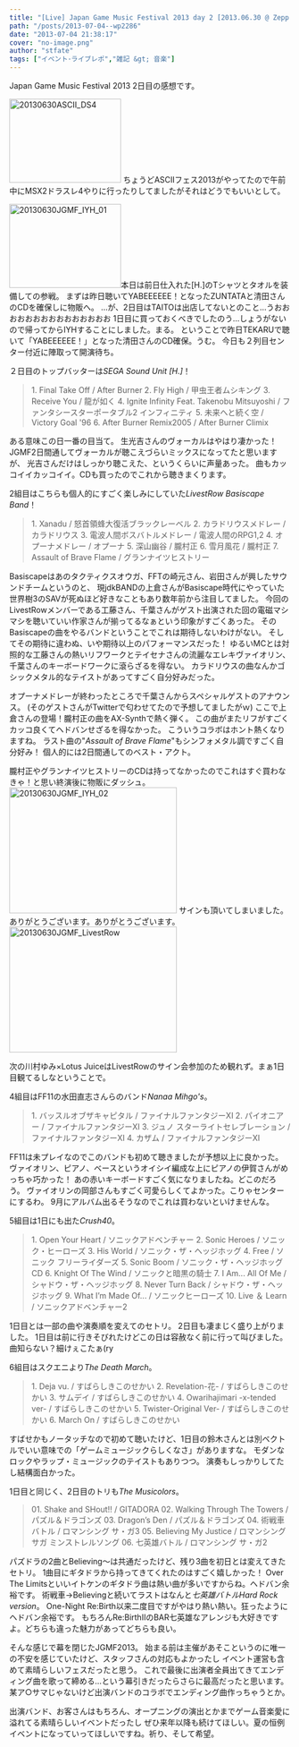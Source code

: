 ```yaml
---
title: "[Live] Japan Game Music Festival 2013 day 2 [2013.06.30 @ Zepp Tokyo]"
path: "/posts/2013-07-04--wp2286"
date: "2013-07-04 21:38:17"
cover: "no-image.png"
author: "stfate"
tags: ["イベント･ライブレポ","雑記 &gt; 音楽"]
---
```



Japan Game Music Festival 2013</a> 2日目の感想です。

<!--more-->
<a href="http://stfate.net/wp-content/uploads/2013/07/20130630ASCII_DS4.jpg"><img src="http://stfate.net/wp-content/uploads/2013/07/20130630ASCII_DS4-300x225.jpg" alt="20130630ASCII_DS4" width="200" height="150" /></a>
ちょうどASCIIフェス2013がやってたので午前中にMSX2ドラスレ4やりに行ったりしてましたがそれはどうでもいいとして。

<a href="http://stfate.net/wp-content/uploads/2013/07/20130630JGMF_IYH_01.jpg"><img src="http://stfate.net/wp-content/uploads/2013/07/20130630JGMF_IYH_01-300x225.jpg" alt="20130630JGMF_IYH_01" width="200" height="150" class="alignleft size-medium wp-image-2289" /></a>本日は前日仕入れた[H.]のTシャツとタオルを装備しての参戦。
まずは昨日聴いてYABEEEEEE！となったZUNTATAと清田さんのCDを確保しに物販へ。
…が、2日目はTAITOは出店してないとのこと…うおおおおおおおおおおおおおおお
1日目に買っておくべきでしたのう…しょうがないので帰ってからIYHすることにしました。まる。
ということで昨日TEKARUで聴いて「YABEEEEEE！」となった清田さんのCD確保。うむ。
今日も２列目センター付近に陣取って開演待ち。

２日目のトップバッターは<em>SEGA Sound Unit [H.]</em>！
<blockquote>1. Final Take Off / After Burner
2. Fly High / 甲虫王者ムシキング
3. Receive You / 龍が如く
4. Ignite Infinity Feat. Takenobu Mitsuyoshi / ファンタシースターポータブル2 インフィニティ
5. 未来へと続く空 / Victory Goal '96
6. After Burner Remix2005 / After Burner Climix</blockquote>
ある意味この日一番の目当て。
生光吉さんのヴォーカルはやはり凄かった！
JGMF2日間通してヴォーカルが聴こえづらいミックスになってたと思いますが、
光吉さんだけはしっかり聴こえた、というくらいに声量あった。
曲もカッコイイカッコイイ。CDも買ったのでこれから聴きまくります。

2組目はこちらも個人的にすごく楽しみにしていた<em>LivestRow Basiscape Band</em>！
<blockquote>1. Xanadu / 怒首領蜂大復活ブラックレーベル
2. カラドリウスメドレー / カラドリウス
3. 電波人間ボスバトルメドレー / 電波人間のRPG1,2
4. オプーナメドレー / オプーナ
5. 深山幽谷 / 朧村正
6. 雪月風花 / 朧村正
7. Assault of Brave Flame / グランナイツヒストリー</blockquote>
Basiscapeはあのタクティクスオウガ、FFTの崎元さん、岩田さんが興したサウンドチームというのと、
現jdkBANDの上倉さんがBasiscape時代にやっていた世界樹3のSAVが死ぬほど好きなこともあり数年前から注目してました。
今回のLivestRowメンバーである工藤さん、千葉さんがゲスト出演された回の電磁マシマシを聴いていい作家さんが揃ってるなぁという印象がすごくあった。
そのBasiscapeの曲をやるバンドということでこれは期待しないわけがない。
そしてその期待に違わぬ、いや期待以上のパフォーマンスだった！
ゆるいMCとは対照的な工藤さんの熱いリフワークとテイセナさんの流麗なエレキヴァイオリン、千葉さんのキーボードワークに滾らざるを得ない。
カラドリウスの曲なんかゴシックメタル的なテイストがあってすごく自分好みだった。

オプーナメドレーが終わったところで千葉さんからスペシャルゲストのアナウンス。
(そのゲストさんがTwitterで匂わせてたので予想してましたがｗ)
ここで上倉さんの登場！朧村正の曲をAX-Synthで熱く弾く。
この曲がまたリフがすごくカッコ良くてヘドバンせざるを得なかった。
こういうコラボはホント熱くなりますね。
ラスト曲の"<em>Assault of Brave Flame</em>"もシンフォメタル調ですごく自分好み！
個人的には2日間通してのベスト・アクト。

朧村正やグランナイツヒストリーのCDは持ってなかったのでこれはすぐ買わなきゃ！と思い終演後に物販にダッシュ。
<a href="http://stfate.net/wp-content/uploads/2013/07/20130630JGMF_IYH_02.jpg"><img src="http://stfate.net/wp-content/uploads/2013/07/20130630JGMF_IYH_02-300x225.jpg" alt="20130630JGMF_IYH_02" width="300" height="225" class="alignnone size-medium wp-image-2290" /></a>
サインも頂いてしまいました。ありがとうございます。ありがとうございます。
<a href="http://stfate.net/wp-content/uploads/2013/07/20130630JGMF_LivestRow.jpg"><img src="http://stfate.net/wp-content/uploads/2013/07/20130630JGMF_LivestRow-300x225.jpg" alt="20130630JGMF_LivestRow" width="300" height="225" class="alignnone size-medium wp-image-2291" /></a>

次の川村ゆみ×Lotus JuiceはLivestRowのサイン会参加のため観れず。まぁ1日目観てるしなということで。

4組目はFF11の水田直志さんらのバンド<em>Nanaa Mihgo's</em>。
<blockquote>1. バッスルオブザキャピタル / ファイナルファンタジーXI
2. パイオニアー / ファイナルファンタジーXI 
3. ジュノ スターライトセレブレーション / ファイナルファンタジーXI 
4. カザム / ファイナルファンタジーXI</blockquote>
FF11は未プレイなのでこのバンドも初めて聴きましたが予想以上に良かった。
ヴァイオリン、ピアノ、ベースというオイシイ編成な上にピアノの伊賀さんがめっちゃ巧かった！
あの赤いキーボードすごく気になりましたね。どこのだろう。
ヴァイオリンの岡部さんもすごく可愛らしくてよかった。こりゃセンターにするわ。
9月にアルバム出るそうなのでこれは買わないといけませんな。

5組目は1日にも出た<em>Crush40</em>。
<blockquote>1. Open Your Heart / ソニックアドベンチャー
2. Sonic Heroes / ソニック・ヒーローズ
3. His World / ソニック・ザ・ヘッジホッグ
4. Free / ソニック フリーライダーズ
5. Sonic Boom / ソニック・ザ・ヘッジホッグCD
6. Knight Of The Wind / ソニックと暗黒の騎士
7. I Am... All Of Me / シャドウ・ザ・ヘッジホッグ
8. Never Turn Back / シャドウ・ザ・ヘッジホッグ
9. What I’m Made Of... / ソニックヒーローズ
10. Live ＆ Learn / ソニックアドベンチャー2</blockquote>
1日目とは一部の曲や演奏順を変えてのセトリ。
2日目も凄まじく盛り上がりました。
1日目は前に行きそびれたけどこの日は容赦なく前に行って叫びました。
曲知らない？細けぇこたぁ(ry

6組目はスクエニより<em>The Death March</em>。
<blockquote>1. Deja vu. / すばらしきこのせかい
2. Revelation-花- / すばらしきこのせかい
3. サムデイ / すばらしきこのせかい
4. Owarihajimari -x-tended ver- / すばらしきこのせかい
5. Twister-Original Ver- / すばらしきこのせかい
6. March On / すばらしきこのせかい</blockquote>
すばせかもノータッチなので初めて聴いたけど、1日目の鈴木さんとは別ベクトルでいい意味での「ゲームミュージックらしくなさ」がありますな。
モダンなロックやラップ・ミュージックのテイストもありつつ。
演奏もしっかりしてたし結構面白かった。

1日目と同じく、2日目のトリも<em>The Musicolors</em>。
<blockquote>01. Shake and SHout!! / GITADORA
02. Walking Through The Towers / パズル＆ドラゴンズ
03. Dragon’s Den / パズル＆ドラゴンズ
04. 術戦車バトル / ロマンシング サ・ガ3
05. Believing My Justice / ロマンシング サガ ミンストレルソング
06. 七英雄バトル / ロマンシング サ・ガ2</blockquote>
パズドラの2曲とBelieving～は共通だったけど、残り3曲を初日とは変えてきたセトリ。
1曲目にギタドラから持ってきてくれたのはすごく嬉しかった！
Over The Limitsといいイトケンのギタドラ曲は熱い曲が多いですからね。ヘドバン余裕です。
術戦車->Believingと続いてラストはなんと<em>七英雄バトルHard Rock version</em>。
One-Night Re:Birth以来二度目ですがやはり熱い熱い。狂ったようにヘドバン余裕です。
もちろんRe:BirthIIのBAR七英雄なアレンジも大好きですよ。どちらも違った魅力があってどちらも良い。

そんな感じで幕を閉じたJGMF2013。
始まる前は主催があそこというのに唯一の不安を感じていたけど、スタッフさんの対応もよかったし
イベント運営も含めて素晴らしいフェスだったと思う。
これで最後に出演者全員出てきてエンディング曲を歌って締める…という幕引きだったらさらに最高だったと思います。
某ア○サマじゃないけど出演バンドのコラボでエンディング曲作っちゃうとか。

出演バンド、お客さんはもちろん、オープニングの演出とかまでゲーム音楽愛に溢れてる素晴らしいイベントだったし
ぜひ来年以降も続けてほしい。夏の恒例イベントになっていってほしいですね。祈り、そして希望。